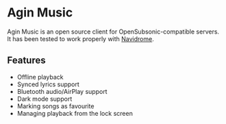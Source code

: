 # Agin Music
Agin Music is an open source client for OpenSubsonic-compatible servers. It has been tested to work properly with [Navidrome](https://www.navidrome.org/).

## Features
- Offline playback
- Synced lyrics support
- Bluetooth audio/AirPlay support
- Dark mode support
- Marking songs as favourite
- Managing playback from the lock screen